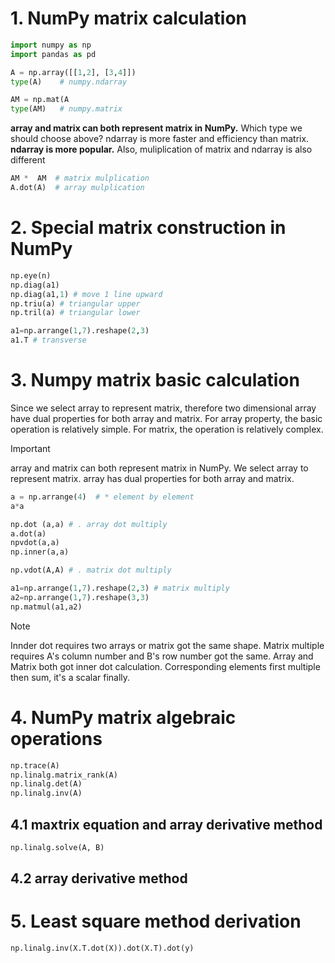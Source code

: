 # 1. NumPy matrix calculation
```python
import numpy as np
import pandas as pd

A = np.array([[1,2], [3,4]])
type(A)    # numpy.ndarray

AM = np.mat(A
type(AM)   # numpy.matrix
```
**array and matrix can both represent matrix in NumPy.** Which type we should choose above? ndarray is more faster and efficiency than matrix. **ndarray is more popular.** Also, muliplication of matrix and ndarray is also different
```python
AM *  AM  # matrix mulplication
A.dot(A)  # array mulplication
```
# 2. Special matrix construction in NumPy
```python
np.eye(n)
np.diag(a1)
np.diag(a1,1) # move 1 line upward
np.triu(a) # triangular upper
np.tril(a) # triangular lower

a1=np.arrange(1,7).reshape(2,3)
a1.T # transverse
```
# 3. Numpy matrix basic calculation
Since we select array to represent matrix, therefore two dimensional array have dual properties for both array and matrix. For array property, the basic operation is relatively simple. For matrix, the operation is relatively complex.
> [!IMPORTANT]
> array and matrix can both represent matrix in NumPy. We select array to represent matrix. array has dual properties for both array and matrix.
```python
a = np.arrange(4)  # * element by element
a*a

np.dot (a,a) # . array dot multiply
a.dot(a)
npvdot(a,a)
np.inner(a,a)

np.vdot(A,A) # . matrix dot multiply

a1=np.arrange(1,7).reshape(2,3) # matrix multiply
a2=np.arrange(1,7).reshape(3,3)
np.matmul(a1,a2)
```
> [!NOTE]
> Innder dot requires two arrays or matrix got the same shape. Matrix multiple requires A's column number and B's row number got the same.
> Array and Matrix both got inner dot calculation. Corresponding elements first multiple then sum, it's a scalar finally. 

# 4. NumPy matrix algebraic operations
```python
np.trace(A)
np.linalg.matrix_rank(A)
np.linalg.det(A)
np.linalg.inv(A)
```
## 4.1 maxtrix equation and array derivative method
```python
np.linalg.solve(A, B)
```
## 4.2 array derivative method
# 5. Least square method derivation
```python
np.linalg.inv(X.T.dot(X)).dot(X.T).dot(y)
```

































